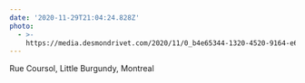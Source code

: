 ```yaml
---
date: '2020-11-29T21:04:24.828Z'
photo:
  - >-
    https://media.desmondrivet.com/2020/11/0_b4e65344-1320-4520-9164-e679c522deed.jpg
---
```


Rue Coursol, Little Burgundy, Montreal
